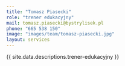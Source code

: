 ```yaml
---
title: "Tomasz Piasecki"
role: "trener edukacyjny"
mail: tomasz.piasecki@bystrylisek.pl
phone: "665 538 150"
image: "images/team/tomasz-piasecki.jpg"
layout: services
---
```


{{ site.data.descriptions.trener-edukacyjny }}
